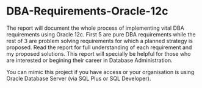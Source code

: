 # DBA-Requirements-Oracle-12c
The report will document the whole process of implementing vital DBA requirements using Oracle 12c. First 5 are pure DBA requirements while the rest of 3 are problem solving
requirements for which a planned strategy is proposed. Read the report for full understanding of each requirement and my proposed solutions. This report will specially be helpful
for those who are interested or begining their career in Database Administration. 

You can mimic this project if you have access or your organisation is using Oracle Database Server (via SQL Plus or SQL Developer).
